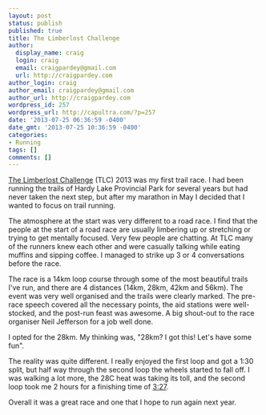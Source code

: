 ```yaml
---
layout: post
status: publish
published: true
title: The Limberlost Challenge
author:
  display_name: craig
  login: craig
  email: craigpardey@gmail.com
  url: http://craigpardey.com
author_login: craig
author_email: craigpardey@gmail.com
author_url: http://craigpardey.com
wordpress_id: 257
wordpress_url: http://capultra.com/?p=257
date: '2013-07-25 06:36:59 -0400'
date_gmt: '2013-07-25 10:36:59 -0400'
categories:
- Running
tags: []
comments: []
---
```


[The Limberlost Challenge](http://thelimberlostchallenge.com/) (TLC) 2013 was
my first trail race. I had been running the trails of Hardy Lake Provincial
Park for several years but had never taken the next step, but after my
marathon in May I decided that I wanted to focus on trail running.

The atmosphere at the start was very different to a road race. I find that the
people at the start of a road race are usually limbering up or stretching or
trying to get mentally focused. Very few people are chatting. At TLC many of
the runners knew each other and were casually talking while eating muffins and
sipping coffee. I managed to strike up 3 or 4 conversations before the race.

The race is a 14km loop course through some of the most beautiful trails I've
run, and there are 4 distances (14km, 28km, 42km and 56km). The event was very
well organised and the trails were clearly marked. The pre-race speech covered
all the necessary points, the aid stations were well-stocked, and the post-run
feast was awesome. A big shout-out to the race organiser Neil Jefferson for a
job well done.

I opted for the 28km. My thinking was, "28km? I got this! Let's have some
fun".

The reality was quite different. I really enjoyed the first loop and got a
1:30 split, but half way through the second loop the wheels started to fall
off. I was walking a lot more, the 28C heat was taking its toll, and the
second loop took me 2 hours for a finishing time of
[3:27](http://chiptimeresults.com/resultsreader.php?y=2013&r=limberlost2.htm).

Overall it was a great race and one that I hope to run again next year.

